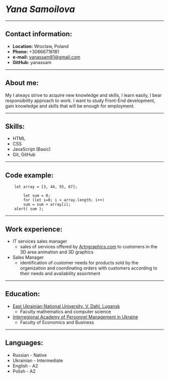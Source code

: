 # *Yana Samoilova*
***
## Contact information:
 * **Location:** Wroclaw, Poland 
 * **Phone:** +30666718181 
 * **e-mail:** yanassam81@gmail.com
 * **GitHub:** yanassam

*** 
## About me:
My I always strive to acquire new knowledge and skills, I learn easily, I bear responsibility
approach to work. I want to study Front-End development, gain knowledge and skills that will be enough for employment.

***
## Skills:
* HTML
* CSS
* JavaScript (Basic)
* Git, GitHub

***
## Code example:

```
    let array = [3, 44, 55, 67];

        let sum = 0;
        for (let i=0; i < array.length; i++)
        sum = sum + array[i];
    alert( sum );

```
***
## Work experience:
* IT services sales manager
    + sales of services offered by [Artngraphics.com][df2] to customers in the 3D area
animation and 3D graphics
* Sales Manager
    + identification of customer needs for products sold by the organization and
coordinating orders with customers according to their needs and availability
assortment

***
## Education:
* [East Ukrainian National University. V. Dahl. Lugansk][df1]
    + Faculty mathematics and computer science
* [Interregional Academy of Personnel Management in Ukraine][df3]
    + Faculty of Economics and Business

***
## Languages:
* Russian - Native
* Ukrainian - Intermediate
* English - A2
* Polish - A2

[df1]: <https://snu.edu.ua/index.php/en/home-english/>
[df2]: <http://artngraphics.com/>
[df3]: <http://maup.com.ua/eng/index.html>
